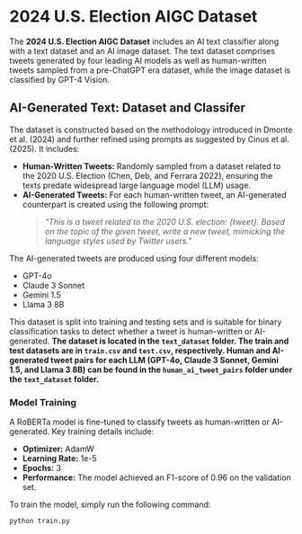 # 2024 U.S. Election AIGC Dataset

The **2024 U.S. Election AIGC Dataset** includes an AI text classifier along with a text dataset and an AI image dataset. The text dataset comprises tweets generated by four leading AI models as well as human-written tweets sampled from a pre-ChatGPT era dataset, while the image dataset is classified by GPT-4 Vision.

## AI-Generated Text: Dataset and Classifer

The dataset is constructed based on the methodology introduced in Dmonte et al. (2024) and further refined using prompts as suggested by Cinus et al. (2025). It includes:
- **Human-Written Tweets:** Randomly sampled from a dataset related to the 2020 U.S. Election (Chen, Deb, and Ferrara 2022), ensuring the texts predate widespread large language model (LLM) usage.
- **AI-Generated Tweets:** For each human-written tweet, an AI-generated counterpart is created using the following prompt:
  > *"This is a tweet related to the 2020 U.S. election: {tweet}. Based on the topic of the given tweet, write a new tweet, mimicking the language styles used by Twitter users."*

The AI-generated tweets are produced using four different models:
- GPT-4o
- Claude 3 Sonnet
- Gemini 1.5
- Llama 3 8B

This dataset is split into training and testing sets and is suitable for binary classification tasks to detect whether a tweet is human-written or AI-generated.
**The dataset is located in the `text_dataset` folder. The train and test datasets are in `train.csv` and `test.csv`, respectively. Human and AI-generated tweet pairs for each LLM (GPT-4o, Claude 3 Sonnet, Gemini 1.5, and Llama 3 8B) can be found in the `human_ai_tweet_pairs` folder under the `text_dataset` folder.**


### Model Training

A RoBERTa model is fine-tuned to classify tweets as human-written or AI-generated. Key training details include:
- **Optimizer:** AdamW
- **Learning Rate:** 1e-5
- **Epochs:** 3
- **Performance:** The model achieved an F1-score of 0.96 on the validation set.

To train the model, simply run the following command:

```bash
python train.py

